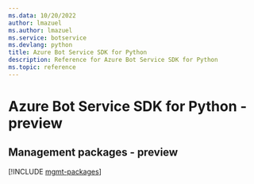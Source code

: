 ```yaml
---
ms.data: 10/20/2022
author: lmazuel
ms.author: lmazuel
ms.service: botservice
ms.devlang: python
title: Azure Bot Service SDK for Python
description: Reference for Azure Bot Service SDK for Python
ms.topic: reference
---
```

# Azure Bot Service SDK for Python - preview

## Management packages - preview
[!INCLUDE [mgmt-packages](bot-service-mgmt-index.md)]